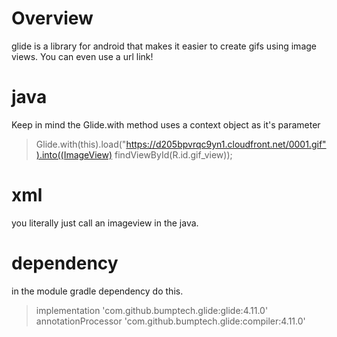 # Overview

glide is a library for android that makes it easier to create gifs using image views. You can even use a url link!

# java 
Keep in mind the Glide.with method uses a context object as it's parameter


> Glide.with(this).load("https://d205bpvrqc9yn1.cloudfront.net/0001.gif").into((ImageView) findViewById(R.id.gif_view));

# xml
you literally just call an imageview in the java.

# dependency

in the module gradle dependency do this.
>implementation 'com.github.bumptech.glide:glide:4.11.0'
> annotationProcessor 'com.github.bumptech.glide:compiler:4.11.0'
